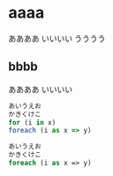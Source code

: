 # aaaa

ああああ
いいいい
うううう

## bbbb
ああああ
いいいい

```js
あいうえお
かきくけこ
for (i in x)
foreach (i as x => y)

```

```php
あいうえお
かきくけこ
foreach (i as x => y)
```
